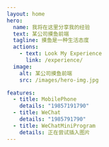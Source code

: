 ```yaml
---
layout: home
hero:
  name: 我将在这里分享我的经验
  text: 某公司摸鱼前端
  tagline: 摸鱼是一种生活态度
  actions: 
    - text: Look My Experience
      link: /experience/
  image:
    alt: 某公司摸鱼前端
    src: /images/hero-img.jpg

features:
  - title: MobilePhone
    details: "19857191790"
  - title: WeChat
    details: "1985791790"
  - title: WeChatMiniProgram
    details: 正在尝试插入图片
---
```


<style>
  .VPHero .container .image .image-container{
    transform: unset;
  }
  .VPHero .container .image .image-container img{
    height:100%;
  }
</style>